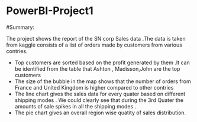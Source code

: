 # PowerBI-Project1
#Summary:

The project shows the report of the SN corp Sales data .The data is taken from kaggle consists of a list of orders made by customers from various contries.
* Top customers are sorted based on the profit generated by them .It  can be identified from the table that Ashton , Madisson,John are the top customers
* The size of the bubble in the map shows that the number of orders from France and United Kingdom is higher compared to other contries 
* The line chart gives the sales data for every quater based on different shipping modes . We could clearly see that during the 3rd Quater the amounts of sale spikes in all the shipping modes .
* The pie chart gives an overall region wise quatity of sales distribution.



